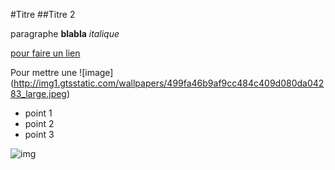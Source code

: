#Titre 
##Titre 2

paragraphe **blabla** *italique* 

[pour faire un lien](www.lemonde.fr)


Pour mettre une ![image] (http://img1.gtsstatic.com/wallpapers/499fa46b9af9cc484c409d080da04283_large.jpeg)

* point 1
* point 2
* point 3

![img](https://raw.githubusercontent.com/pointbar/sete/master/1.jpg)




